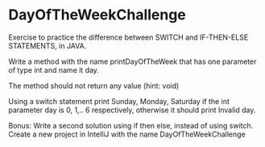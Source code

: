 # DayOfTheWeekChallenge
Exercise to practice the difference between SWITCH and IF-THEN-ELSE STATEMENTS, in JAVA.

Write a method with the name printDayOfTheWeek that has one parameter of type int and name it day.

The method should not return any value (hint: void)

Using a switch statement print Sunday, Monday, Saturday if the int parameter day is 0, 1,.. 6 respectively, otherwise it should print Invalid day.

Bonus: 
	Write a second solution using if then else, instead of using switch.
	Create a new project in IntelliJ with the  name DayOfTheWeekChallenge
